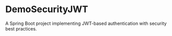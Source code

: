 # DemoSecurityJWT
A Spring Boot project implementing JWT-based authentication with security best practices.
